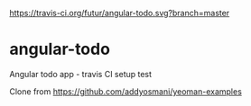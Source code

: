 https://travis-ci.org/futur/angular-todo.svg?branch=master

# angular-todo
Angular todo app - travis CI setup test

Clone from https://github.com/addyosmani/yeoman-examples
